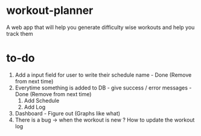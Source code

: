 # workout-planner

A web app that will help you generate difficulty wise workouts and help you track them

# to-do

1. Add a input field for user to write their schedule name - Done (Remove from next time)
2. Everytime something is added to DB - give success / error messages - Done (Remove from next time)
   1. Add Schedule
   2. Add Log
3. Dashboard - Figure out (Graphs like what)
4. There is a bug -> when the workout is new ? How to update the workout log
